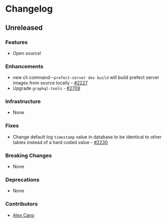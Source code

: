 # Changelog

## Unreleased

### Features

- Open source!

### Enhancements

- new cli command--`prefect-server dev build` will build prefect server images from source locally - [#2227](https://github.com/PrefectHQ/prefect/pull/2227)
- Upgrade `graphql-tools` - [#2709](https://github.com/PrefectHQ/prefect/pull/2709)
 
### Infrastructure

- None

### Fixes

- Change default log `timestamp` value in database to be identical to other tables instead of a hard coded value - [#2230](https://github.com/PrefectHQ/prefect/pull/2230)

### Breaking Changes

- None

### Deprecations

- None

### Contributors
- [Alex Cano](https://github.com/alexisprince1994)
